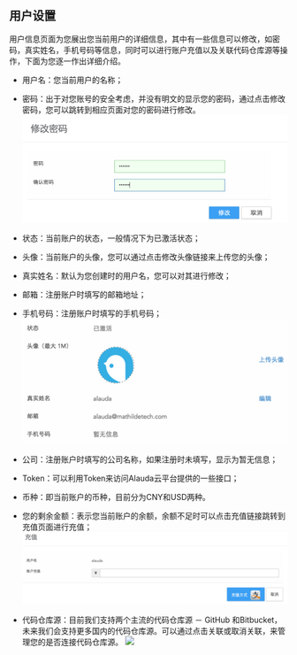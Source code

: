 ## 用户设置
用户信息页面为您展出您当前用户的详细信息，其中有一些信息可以修改，如密码，真实姓名，手机号码等信息，同时可以进行账户充值以及关联代码仓库源等操作，下面为您逐一作出详细介绍。

* 用户名：您当前用户的名称；
* 密码：出于对您账号的安全考虑，并没有明文的显示您的密码，通过点击修改密码，您可以跳转到相应页面对您的密码进行修改。
  ![](../images/feature/users/user-1.png)

* 状态：当前账户的状态，一般情况下为已激活状态；
* 头像：当前账户的头像，您可以通过点击修改头像链接来上传您的头像；
* 真实姓名：默认为您创建时的用户名，您可以对其进行修改；
* 邮箱：注册账户时填写的邮箱地址；
* 手机号码：注册账户时填写的手机号码；
  ![](../images/feature/users/user-2.png)
* 公司：注册账户时填写的公司名称，如果注册时未填写，显示为暂无信息；
* Token：可以利用Token来访问Alauda云平台提供的一些接口；
* 币种：即当前账户的币种，目前分为CNY和USD两种。
* 您的剩余金额：表示您当前账户的余额，余额不足时可以点击充值链接跳转到充值页面进行充值；
  ![](../images/feature/users/user-3.png)
* 代码仓库源：目前我们支持两个主流的代码仓库源 － GitHub 和Bitbucket，未来我们会支持更多国内的代码仓库源。可以通过点击关联或取消关联，来管理您的是否连接代码仓库源。
  ![](../images/feature/uers/user-4.png)
